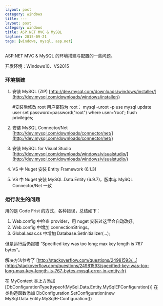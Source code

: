 ```yaml
---
layout: post
category: windows
title: ---
layout: post
category: windows
title: ASP.NET MVC & MySQL
tagline: 2015-09-21
tags: [windows, mysql, asp.net]
---
```


ASP.NET MVC & MySQL 的环境搭建与配置的一些问题。

<!--more-->

开发环境：Windows10、VS2015

### 环境搭建

1. 安装 MySQL (ZIP) [http://dev.mysql.com/downloads/windows/installer/](http://dev.mysql.com/downloads/windows/installer/)

    #安装后修改 root 用户密码为 root：
    mysql -uroot -p
    use mysql
    update user set password=password("root") where user='root';
    flush privileges;

2. 安装 MySQL Connector/Net [http://dev.mysql.com/downloads/connector/net/](http://dev.mysql.com/downloads/connector/net/)

3. 安装 MySQL for Visual Studio [http://dev.mysql.com/downloads/windows/visualstudio/](http://dev.mysql.com/downloads/windows/visualstudio/)

4. VS 中 Nuget 安装 Entity Framework (6.1.3)

5. VS 中 Nuget 安装 MySQL.Data.Entity (6.9.7)，版本与 MySQL Connector/Net 一致

### 运行发生的问题

用的是 Code Frist 的方式，各种错误，总结如下：
1. Web.config 中检查 provider，用 nuget 安装过这里会自动改好。
2. Web.config 中增加 connectionStrings。
3. Global.asax.cs 中增加 Database.SetInitializer(...);

但是运行后仍报错 “Specified key was too long; max key length is 767 bytes”。

解决方法参考了 [http://stackoverflow.com/questions/24981593/...](http://stackoverflow.com/questions/24981593/specified-key-was-too-long-max-key-length-is-767-bytes-mysql-error-in-entity-fr)

在 MyContext 类上方添加 [DbConfigurationType(typeof(MySql.Data.Entity.MySqlEFConfiguration))]
在类构造函数添加 DbConfiguration.SetConfiguration(new MySql.Data.Entity.MySqlEFConfiguration())
